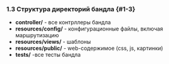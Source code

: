 ### 1.3 Структура директорий бандла {#1-3}

*   **controller/** - все контрллеры бандла
*   **resources/config/** - конфигурационные файлы, включая маршрутизацию
*   **resources/views/** - шаблоны
*   **resources/public/** - web-содержимое (css, js, картинки)
*   **tests/** -все тесты бандла